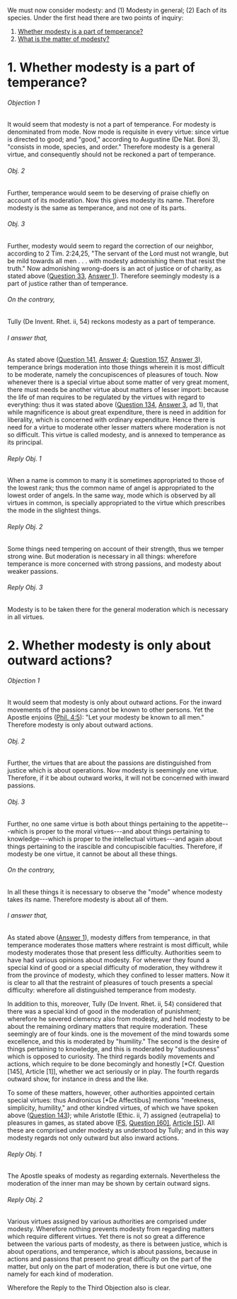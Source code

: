 We must now consider modesty: and (1) Modesty in general; (2) Each of its species. Under the first head there are two points of inquiry:  

1. [ Whether modesty is a part of temperance?](#1.%20Whether%20modesty%20is%20a%20part%20of%20temperance?)
2. [ What is the matter of modesty?](#2.%20Whether%20modesty%20is%20only%20about%20outward%20actions?)



# 1. Whether modesty is a part of temperance? 

###### Objection 1
It would seem that modesty is not a part of temperance. For modesty is denominated from mode. Now mode is requisite in every virtue: since virtue is directed to good; and "good," according to Augustine (De Nat. Boni 3), "consists in mode, species, and order." Therefore modesty is a general virtue, and consequently should not be reckoned a part of temperance.  

###### Obj. 2
Further, temperance would seem to be deserving of praise chiefly on account of its moderation. Now this gives modesty its name. Therefore modesty is the same as temperance, and not one of its parts.  

###### Obj. 3
Further, modesty would seem to regard the correction of our neighbor, according to 2 Tim. 2:24,25, "The servant of the Lord must not wrangle, but be mild towards all men . . . with modesty admonishing them that resist the truth." Now admonishing wrong-doers is an act of justice or of charity, as stated above ([Question 33](33.%20Fraternal%20Correction.md), [Answer 1](33.%20Fraternal%20Correction.md#1.%20Whether%20fraternal%20correction%20is%20an%20act%20of%20charity?)). Therefore seemingly modesty is a part of justice rather than of temperance.  

###### On the contrary,
Tully (De Invent. Rhet. ii, 54) reckons modesty as a part of temperance.  

###### I answer that,
As stated above ([Question 141](141.%20Temperance.md), [Answer 4](141.%20Temperance.md#4.%20Whether%20temperance%20is%20only%20about%20desires%20and%20pleasures%20of%20touch?); [Question 157](157.%20Clemency%20and%20Meekness.md), [Answer 3](157.%20Clemency%20and%20Meekness.md#3.%20Whether%20the%20aforesaid%20virtues%20are%20parts%20of%20temperance?%20)), temperance brings moderation into those things wherein it is most difficult to be moderate, namely the concupiscences of pleasures of touch. Now whenever there is a special virtue about some matter of very great moment, there must needs be another virtue about matters of lesser import: because the life of man requires to be regulated by the virtues with regard to everything: thus it was stated above ([Question 134](134.%20Magnificence.md), [Answer 3](134.%20Magnificence.md#3.%20Whether%20the%20matter%20of%20magnificence%20is%20great%20expenditure?), ad 1), that while magnificence is about great expenditure, there is need in addition for liberality, which is concerned with ordinary expenditure. Hence there is need for a virtue to moderate other lesser matters where moderation is not so difficult. This virtue is called modesty, and is annexed to temperance as its principal.  

###### Reply Obj. 1
When a name is common to many it is sometimes appropriated to those of the lowest rank; thus the common name of angel is appropriated to the lowest order of angels. In the same way, mode which is observed by all virtues in common, is specially appropriated to the virtue which prescribes the mode in the slightest things.  

###### Reply Obj. 2
Some things need tempering on account of their strength, thus we temper strong wine. But moderation is necessary in all things: wherefore temperance is more concerned with strong passions, and modesty about weaker passions.  

###### Reply Obj. 3
Modesty is to be taken there for the general moderation which is necessary in all virtues.  




# 2. Whether modesty is only about outward actions? 

###### Objection 1
It would seem that modesty is only about outward actions. For the inward movements of the passions cannot be known to other persons. Yet the Apostle enjoins ([Phil. 4:5](http://bible.gospelcom.net/bible?Phil++4:5)): "Let your modesty be known to all men." Therefore modesty is only about outward actions.  

###### Obj. 2
Further, the virtues that are about the passions are distinguished from justice which is about operations. Now modesty is seemingly one virtue. Therefore, if it be about outward works, it will not be concerned with inward passions.  

###### Obj. 3
Further, no one same virtue is both about things pertaining to the appetite---which is proper to the moral virtues---and about things pertaining to knowledge---which is proper to the intellectual virtues---and again about things pertaining to the irascible and concupiscible faculties. Therefore, if modesty be one virtue, it cannot be about all these things.  

###### On the contrary,
In all these things it is necessary to observe the "mode" whence modesty takes its name. Therefore modesty is about all of them.  

###### I answer that,
As stated above ([Answer 1](#1.%20Whether%20modesty%20is%20a%20part%20of%20temperance?%20)), modesty differs from temperance, in that temperance moderates those matters where restraint is most difficult, while modesty moderates those that present less difficulty. Authorities seem to have had various opinions about modesty. For wherever they found a special kind of good or a special difficulty of moderation, they withdrew it from the province of modesty, which they confined to lesser matters. Now it is clear to all that the restraint of pleasures of touch presents a special difficulty: wherefore all distinguished temperance from modesty.  

In addition to this, moreover, Tully (De Invent. Rhet. ii, 54) considered that there was a special kind of good in the moderation of punishment; wherefore he severed clemency also from modesty, and held modesty to be about the remaining ordinary matters that require moderation. These seemingly are of four kinds. one is the movement of the mind towards some excellence, and this is moderated by "humility." The second is the desire of things pertaining to knowledge, and this is moderated by "studiousness" which is opposed to curiosity. The third regards bodily movements and actions, which require to be done becomingly and honestly \[\*Cf. Question \[145\], Article \[1\]\], whether we act seriously or in play. The fourth regards outward show, for instance in dress and the like.  

To some of these matters, however, other authorities appointed certain special virtues: thus Andronicus \[\*De Affectibus\] mentions "meekness, simplicity, humility," and other kindred virtues, of which we have spoken above ([Question 143](143.%20Parts%20of%20Temperance,%20in%20General%20(One%20Article).md)); while Aristotle (Ethic. ii, 7) assigned {eutrapelia} to pleasures in games, as stated above ([FS](../FS.html), [Question \[60\]](../FS/FS060.html#FSQ60OUTP1), [Article \[5\]](../FS/FS060.html#FSQ60A5THEP1)). All these are comprised under modesty as understood by Tully; and in this way modesty regards not only outward but also inward actions.  

###### Reply Obj. 1
The Apostle speaks of modesty as regarding externals. Nevertheless the moderation of the inner man may be shown by certain outward signs.  

###### Reply Obj. 2
Various virtues assigned by various authorities are comprised under modesty. Wherefore nothing prevents modesty from regarding matters which require different virtues. Yet there is not so great a difference between the various parts of modesty, as there is between justice, which is about operations, and temperance, which is about passions, because in actions and passions that present no great difficulty on the part of the matter, but only on the part of moderation, there is but one virtue, one namely for each kind of moderation.  

Wherefore the Reply to the Third Objection also is clear.